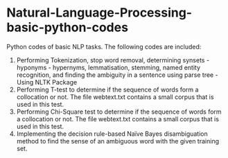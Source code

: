 # Natural-Language-Processing-basic-python-codes
Python codes of basic NLP tasks.
The following codes are included:
1. Performing Tokenization, stop word removal, determining synsets - hyponyms - hypernyms, lemmatisation, stemming, named entity recognition, and finding the ambiguity in a sentence using parse tree - Using NLTK Package
2. Performing T-test to determine if the sequence of words form a collocation or not. The file webtext.txt contains a small corpus that is used in this test.
3. Performing Chi-Square test to determine if the sequence of words form a collocation or not. The file webtext.txt contains a small corpus that is used in this test.
4. Implementing the decision rule-based Naïve Bayes disambiguation method to find the sense of an ambiguous word with the given training set.
